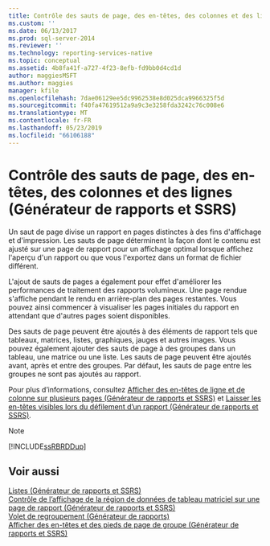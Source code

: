 ```yaml
---
title: Contrôle des sauts de page, des en-têtes, des colonnes et des lignes (Générateur de rapports et SSRS) | Microsoft Docs
ms.custom: ''
ms.date: 06/13/2017
ms.prod: sql-server-2014
ms.reviewer: ''
ms.technology: reporting-services-native
ms.topic: conceptual
ms.assetid: 4b8fa41f-a727-4f23-8efb-fd9bb0d4cd1d
author: maggiesMSFT
ms.author: maggies
manager: kfile
ms.openlocfilehash: 7dae06129ee5dc9962538e8d025dca9966325f5d
ms.sourcegitcommit: f40fa47619512a9a9c3e3258fda3242c76c008e6
ms.translationtype: MT
ms.contentlocale: fr-FR
ms.lasthandoff: 05/23/2019
ms.locfileid: "66106188"
---
```

# <a name="controlling-page-breaks-headings-columns-and-rows-report-builder-and-ssrs"></a>Contrôle des sauts de page, des en-têtes, des colonnes et des lignes (Générateur de rapports et SSRS)
  Un saut de page divise un rapport en pages distinctes à des fins d'affichage et d'impression. Les sauts de page déterminent la façon dont le contenu est ajusté sur une page de rapport pour un affichage optimal lorsque affichez l'aperçu d'un rapport ou que vous l'exportez dans un format de fichier différent.  
  
 L'ajout de sauts de pages a également pour effet d'améliorer les performances de traitement des rapports volumineux. Une page rendue s'affiche pendant le rendu en arrière-plan des pages restantes. Vous pouvez ainsi commencer à visualiser les pages initiales du rapport en attendant que d'autres pages soient disponibles.  
  
 Des sauts de page peuvent être ajoutés à des éléments de rapport tels que tableaux, matrices, listes, graphiques, jauges et autres images. Vous pouvez également ajouter des sauts de page à des groupes dans un tableau, une matrice ou une liste. Les sauts de page peuvent être ajoutés avant, après et entre des groupes. Par défaut, les sauts de page entre les groupes ne sont pas ajoutés au rapport.  
  
 Pour plus d’informations, consultez [Afficher des en-têtes de ligne et de colonne sur plusieurs pages &#40;Générateur de rapports et SSRS&#41;](display-row-and-column-headers-on-multiple-pages-report-builder-and-ssrs.md) et [Laisser les en-têtes visibles lors du défilement d’un rapport &#40;Générateur de rapports et SSRS&#41;](keep-headers-visible-when-scrolling-through-a-report-report-builder-and-ssrs.md).  
  
> [!NOTE]  
>  [!INCLUDE[ssRBRDDup](../../includes/ssrbrddup-md.md)]  
  
## <a name="see-also"></a>Voir aussi  
 [Listes &#40;Générateur de rapports et SSRS&#41;](tables-matrices-and-lists-report-builder-and-ssrs.md)   
 [Contrôle de l’affichage de la région de données de tableau matriciel sur une page de rapport &#40;Générateur de rapports et SSRS&#41;](controlling-the-tablix-data-region-display-on-a-report-page.md)   
 [Volet de regroupement &#40;Générateur de rapports&#41;](grouping-pane-report-builder.md)   
 [Afficher des en-têtes et des pieds de page de groupe &#40;Générateur de rapports et SSRS&#41;](display-headers-and-footers-with-a-group-report-builder-and-ssrs.md)  
  
  
